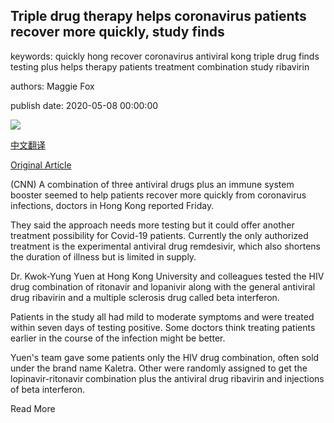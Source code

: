 ## Triple drug therapy helps coronavirus patients recover more quickly, study finds

keywords: quickly hong recover coronavirus antiviral kong triple drug finds testing plus helps therapy patients treatment combination study ribavirin

authors: Maggie Fox

publish date: 2020-05-08 00:00:00

![](https://cdn.cnn.com/cnnnext/dam/assets/200423110625-hospital-rome-0421-super-tease.jpg)

[中文翻译](Triple%20drug%20therapy%20helps%20coronavirus%20patients%20recover%20more%20quickly%2C%20study%20finds_zh.md)

[Original Article](https://edition.cnn.com/2020/05/08/health/coronavirus-triple-therapy-hong-kong-health/index.html)

(CNN) A combination of three antiviral drugs plus an immune system booster seemed to help patients recover more quickly from coronavirus infections, doctors in Hong Kong reported Friday.

They said the approach needs more testing but it could offer another treatment possibility for Covid-19 patients. Currently the only authorized treatment is the experimental antiviral drug remdesivir, which also shortens the duration of illness but is limited in supply.

Dr. Kwok-Yung Yuen at Hong Kong University and colleagues tested the HIV drug combination of ritonavir and lopanivir along with the general antiviral drug ribavirin and a multiple sclerosis drug called beta interferon.

Patients in the study all had mild to moderate symptoms and were treated within seven days of testing positive. Some doctors think treating patients earlier in the course of the infection might be better.

Yuen's team gave some patients only the HIV drug combination, often sold under the brand name Kaletra. Other were randomly assigned to get the lopinavir-ritonavir combination plus the antiviral drug ribavirin and injections of beta interferon.

Read More